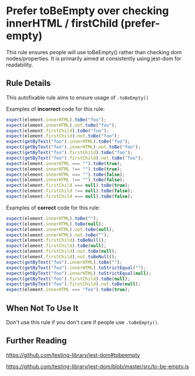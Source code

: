 # Prefer toBeEmpty over checking innerHTML / firstChild (prefer-empty)

This rule ensures people will use toBeEmpty() rather than checking dom
nodes/properties. It is primarily aimed at consistently using jest-dom for
readability.

## Rule Details

This autofixable rule aims to ensure usage of `.toBeEmpty()`

Examples of **incorrect** code for this rule:

```js
expect(element.innerHTML).toBe("foo");
expect(element.innerHTML).not.toBe("foo");
expect(element.firstChild).toBe("foo");
expect(element.firstChild).not.toBe("foo");
expect(getByText("foo").innerHTML).toBe("foo");
expect(getByText("foo").innerHTML).not.toBe("foo");
expect(getByText("foo").firstChild).toBe("foo");
expect(getByText("foo").firstChild).not.toBe("foo");
expect(element.innerHTML === "").toBe(true);
expect(element.innerHTML !== "").toBe(true);
expect(element.innerHTML === "").toBe(false);
expect(element.innerHTML !== "").toBe(false);
expect(element.firstChild === null).toBe(true);
expect(element.firstChild !== null).toBe(false);
expect(element.firstChild === null).toBe(false);
```

Examples of **correct** code for this rule:

```js
expect(element.innerHTML).toBe("");
expect(element.innerHTML).toBe(null);
expect(element.innerHTML).not.toBe(null);
expect(element.innerHTML).not.toBe("");
expect(element.firstChild).toBeNull();
expect(element.firstChild).toBe(null);
expect(element.firstChild).not.toBe(null);
expect(element.firstChild).not.toBeNull();
expect(getByText("foo").innerHTML).toBe("");
expect(getByText("foo").innerHTML).toStrictEqual("");
expect(getByText("foo").innerHTML).toStrictEqual(null);
expect(getByText("foo").firstChild).toBe(null);
expect(getByText("foo").firstChild).not.toBe(null);
expect(element.innerHTML === "foo").toBe(true);
```

## When Not To Use It

Don't use this rule if you don't care if people use `.toBeEmpty()`.

## Further Reading

<https://github.com/testing-library/jest-dom#tobeempty>

<https://github.com/testing-library/jest-dom/blob/master/src/to-be-empty.js>
